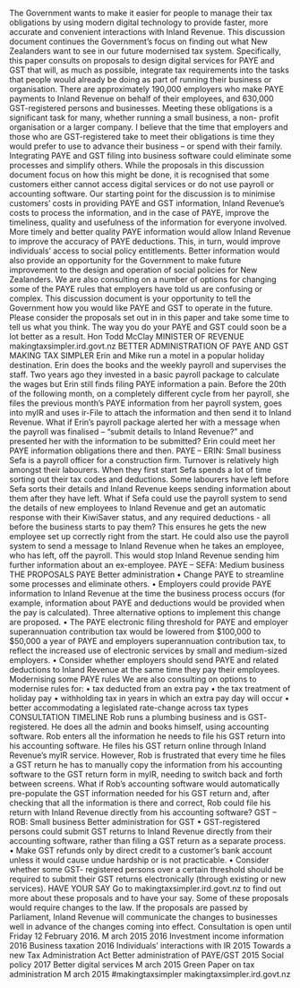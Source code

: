 The Government wants to make it easier for people to manage their tax obligations by using modern digital technology to provide faster, more accurate and convenient interactions with Inland Revenue. This discussion document continues the Government’s focus on finding out what New Zealanders want to see in our future modernised tax system. Specifically, this paper consults on proposals to design digital services for PAYE and GST that will, as much as possible, integrate tax requirements into the tasks that people would already be doing as part of running their business or organisation. There are approximately 190,000 employers who make PAYE payments to Inland Revenue on behalf of their employees, and 630,000 GST-registered persons and businesses. Meeting these obligations is a significant task for many, whether running a small business, a non- profit organisation or a larger company. I believe that the time that employers and those who are GST-registered take to meet their obligations is time they would prefer to use to advance their business – or spend with their family. Integrating PAYE and GST filing into business software could eliminate some processes and simplify others. While the proposals in this discussion document focus on how this might be done, it is recognised that some customers either cannot access digital services or do not use payroll or accounting software. Our starting point for the discussion is to minimise customers’ costs in providing PAYE and GST information, Inland Revenue’s costs to process the information, and in the case of PAYE, improve the timeliness, quality and usefulness of the information for everyone involved. More timely and better quality PAYE information would allow Inland Revenue to improve the accuracy of PAYE deductions. This, in turn, would improve individuals’ access to social policy entitlements. Better information would also provide an opportunity for the Government to make future improvement to the design and operation of social policies for New Zealanders. We are also consulting on a number of options for changing some of the PAYE rules that employers have told us are confusing or complex. This discussion document is your opportunity to tell the Government how you would like PAYE and GST to operate in the future. Please consider the proposals set out in in this paper and take some time to tell us what you think. The way you do your PAYE and GST could soon be a lot better as a result. Hon Todd McClay MINISTER OF REVENUE makingtaxsimpler.ird.govt.nz BETTER ADMINISTRATION OF PAYE AND GST MAKING TAX SIMPLER Erin and Mike run a motel in a popular holiday destination. Erin does the books and the weekly payroll and supervises the staff. Two years ago they invested in a basic payroll package to calculate the wages but Erin still finds filing PAYE information a pain. Before the 20th of the following month, on a completely different cycle from her payroll, she files the previous month’s PAYE information from her payroll system, goes into myIR and uses ir-File to attach the information and then send it to Inland Revenue. What if Erin’s payroll package alerted her with a message when the payroll was finalised – “submit details to Inland Revenue?” and presented her with the information to be submitted? Erin could meet her PAYE information obligations there and then. PAYE – ERIN: Small business Sefa is a payroll officer for a construction firm. Turnover is relatively high amongst their labourers. When they first start Sefa spends a lot of time sorting out their tax codes and deductions. Some labourers have left before Sefa sorts their details and Inland Revenue keeps sending information about them after they have left. What if Sefa could use the payroll system to send the details of new employees to Inland Revenue and get an automatic response with their KiwiSaver status, and any required deductions - all before the business starts to pay them? This ensures he gets the new employee set up correctly right from the start. He could also use the payroll system to send a message to Inland Revenue when he takes an employee, who has left, off the payroll. This would stop Inland Revenue sending him further information about an ex-employee. PAYE – SEFA: Medium business THE PROPOSALS PAYE Better administration • Change PAYE to streamline some processes and eliminate others. • Employers could provide PAYE information to Inland Revenue at the time the business process occurs (for example, information about PAYE and deductions would be provided when the pay is calculated). Three alternative options to implement this change are proposed. • The PAYE electronic filing threshold for PAYE and employer superannuation contribution tax would be lowered from $100,000 to $50,000 a year of PAYE and employers superannuation contribution tax, to reflect the increased use of electronic services by small and medium-sized employers. • Consider whether employers should send PAYE and related deductions to Inland Revenue at the same time they pay their employees. Modernising some PAYE rules We are also consulting on options to modernise rules for: • tax deducted from an extra pay • the tax treatment of holiday pay • withholding tax in years in which an extra pay day will occur • better accommodating a legislated rate-change across tax types CONSULTATION TIMELINE Rob runs a plumbing business and is GST- registered. He does all the admin and books himself, using accounting software. Rob enters all the information he needs to file his GST return into his accounting software. He files his GST return online through Inland Revenue’s myIR service. However, Rob is frustrated that every time he files a GST return he has to manually copy the information from his accounting software to the GST return form in myIR, needing to switch back and forth between screens. What if Rob’s accounting software would automatically pre-populate the GST information needed for his GST return and, after checking that all the information is there and correct, Rob could file his return with Inland Revenue directly from his accounting software? GST – ROB: Small business Better administration for GST • GST-registered persons could submit GST returns to Inland Revenue directly from their accounting software, rather than filing a GST return as a separate process. • Make GST refunds only by direct credit to a customer’s bank account unless it would cause undue hardship or is not practicable. • Consider whether some GST- registered persons over a certain threshold should be required to submit their GST returns electronically (through existing or new services). HAVE YOUR SAY Go to makingtaxsimpler.ird.govt.nz to find out more about these proposals and to have your say. Some of these proposals would require changes to the law. If the proposals are passed by Parliament, Inland Revenue will communicate the changes to businesses well in advance of the changes coming into effect. Consultation is open until Friday 12 February 2016. M arch 2015 2016 Investment income information 2016 Business taxation 2016 Individuals’ interactions with IR 2015 Towards a new Tax Administration Act Better administration of PAYE/GST 2015 Social policy 2017 Better digital services M arch 2015 Green Paper on tax administration M arch 2015 #makingtaxsimpler makingtaxsimpler.ird.govt.nz